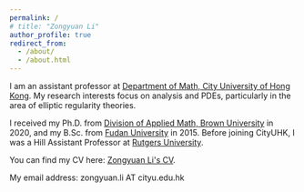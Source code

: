 ```yaml
---
permalink: /
# title: "Zongyuan Li"
author_profile: true
redirect_from: 
  - /about/
  - /about.html
---
```



I am an assistant professor at [Department of Math, City University of Hong Kong](https://www.cityu.edu.hk/ma/). My research interests focus on analysis and PDEs, particularly in the area of elliptic regularity theories.

I received my Ph.D. from [Division of Applied Math, Brown University](https://appliedmath.brown.edu/) in 2020, and my B.Sc. from [Fudan University](https://math.fudan.edu.cn/mathen/join/list.htm) in 2015. Before joining CityUHK, I was a Hill Assistant Professor at [Rutgers University](https://math.rutgers.edu/).

You can find my CV here: [Zongyuan Li's CV](../assets/CV.pdf).

My email address: zongyuan.li AT cityu.edu.hk
